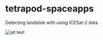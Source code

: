 # tetrapod-spaceapps
Detecting landslide with using ICESat-2 data

![alt text](https://raw.githubusercontent.com/Mustaley/tetrapod-spaceapps/master/photon_data_graph_1.png)
